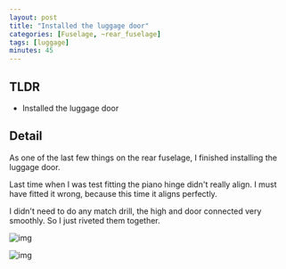```yaml
---
layout: post
title: "Installed the luggage door"
categories: [Fuselage, ~rear_fuselage]
tags: [luggage]
minutes: 45
---
```


## TLDR

- Installed the luggage door

## Detail

As one of the last few things on the rear fuselage, I finished installing the luggage door.

Last time when I was test fitting the piano hinge didn't really align. I must have fitted it wrong, because this time it aligns perfectly.

I didn't need to do any match drill, the high and door connected very smoothly. So I just riveted them together.

![img](https://lh3.googleusercontent.com/pw/AP1GczNSoyKZHkOsmoCevQ3ZKT-hwO4nU7M-BXuMsnw2k8PSAPPebVfJkKw5mSqvHsWbYW4XJRfauIyZ6ltLhDuF9qqk-U8zlWsuJJdmU6CgVvbVcZb45dZXXrH7-0bGsHNbv9g9VlWzmNG7l5whamzpxG8X7w=w3836-h2888-s-no-gm?authuser=0)

![img](https://lh3.googleusercontent.com/pw/AP1GczNpZmpjTSRHi8NqGrjbBk0xKXmlQCaPtXF649P8iiSgY4JTL1rkWcdBJFRG-AFIXYq9W3bRr6ePycFM9iFc1BaUIVaicqTZrkDbmN71xm0pqbzkX7n0CklvLHgnevkLL0lh-br0yMZqWXivzAEnzZpyFw=w3836-h2888-s-no-gm?authuser=0)

